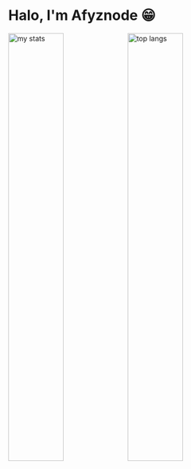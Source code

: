 # Halo, I'm Afyznode 😁
<img alt="my stats" align="left" width="47%" src="https://github-readme-stats.vercel.app/api?username=afyznode"/>
<img alt="top langs" align="left" width="47%" src="https://github-readme-stats.vercel.app/api/top-langs/?username=afyznode&layout=compact"/>
